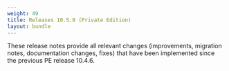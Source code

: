 ```yaml
---
weight: 49
title: Releases 10.5.0 (Private Edition)
layout: bundle
---
```



These release notes provide all relevant changes (improvements, migration notes, documentation changes, fixes) that have been implemented since the previous PE release 10.4.6.
